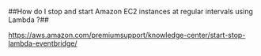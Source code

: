 ##How do I stop and start Amazon EC2 instances at regular intervals using Lambda ?##

https://aws.amazon.com/premiumsupport/knowledge-center/start-stop-lambda-eventbridge/
